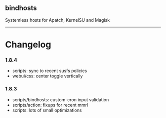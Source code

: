 ## bindhosts
Systemless hosts for Apatch, KernelSU and Magisk

---

# Changelog
### 1.8.4
- scripts: sync to recent susfs policies
- webui/css: center toggle vertically

### 1.8.3
- scripts/bindhosts: custom-cron input validation
- scripts/action: fixups for recent mmrl
- scripts: lots of small optimizations

